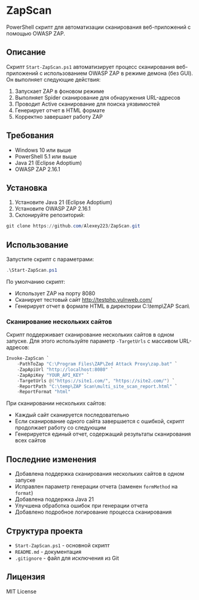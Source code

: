 # ZapScan

PowerShell скрипт для автоматизации сканирования веб-приложений с помощью OWASP ZAP.

## Описание

Скрипт `Start-ZapScan.ps1` автоматизирует процесс сканирования веб-приложений с использованием OWASP ZAP в режиме демона (без GUI). Он выполняет следующие действия:

1. Запускает ZAP в фоновом режиме
2. Выполняет Spider сканирование для обнаружения URL-адресов
3. Проводит Active сканирование для поиска уязвимостей
4. Генерирует отчет в HTML формате
5. Корректно завершает работу ZAP

## Требования

- Windows 10 или выше
- PowerShell 5.1 или выше
- Java 21 (Eclipse Adoptium)
- OWASP ZAP 2.16.1

## Установка

1. Установите Java 21 (Eclipse Adoptium)
2. Установите OWASP ZAP 2.16.1
3. Склонируйте репозиторий:
```powershell
git clone https://github.com/Alexey223/ZapScan.git
```

## Использование

Запустите скрипт с параметрами:

```powershell
.\Start-ZapScan.ps1
```

По умолчанию скрипт:
- Использует ZAP на порту 8080
- Сканирует тестовый сайт http://testphp.vulnweb.com/
- Генерирует отчет в формате HTML в директории C:\temp\ZAP Scan\

### Сканирование нескольких сайтов

Скрипт поддерживает сканирование нескольких сайтов в одном запуске. Для этого используйте параметр `-TargetUrls` с массивом URL-адресов:

```powershell
Invoke-ZapScan `
    -PathToZap "C:\Program Files\ZAP\Zed Attack Proxy\zap.bat" `
    -ZapApiUrl "http://localhost:8080" `
    -ZapApiKey "YOUR_API_KEY" `
    -TargetUrls @("https://site1.com/", "https://site2.com/") `
    -ReportPath "C:\temp\ZAP Scan\multi_site_scan_report.html" `
    -ReportFormat "html"
```

При сканировании нескольких сайтов:
- Каждый сайт сканируется последовательно
- Если сканирование одного сайта завершается с ошибкой, скрипт продолжает работу со следующим
- Генерируется единый отчет, содержащий результаты сканирования всех сайтов

## Последние изменения

- Добавлена поддержка сканирования нескольких сайтов в одном запуске
- Исправлен параметр генерации отчета (заменен `formMethod` на `format`)
- Добавлена поддержка Java 21
- Улучшена обработка ошибок при генерации отчета
- Добавлено подробное логирование процесса сканирования

## Структура проекта

- `Start-ZapScan.ps1` - основной скрипт
- `README.md` - документация
- `.gitignore` - файл для исключения из Git

## Лицензия

MIT License 